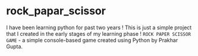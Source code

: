 # rock_papar_scissor
I have been learning python for past two years ! This is just a simple project that I created in the early stages of my learning phase ! `ROCK PAPER SCISSOR GAME` - a simple console-based game created using Python by Prakhar Gupta.
